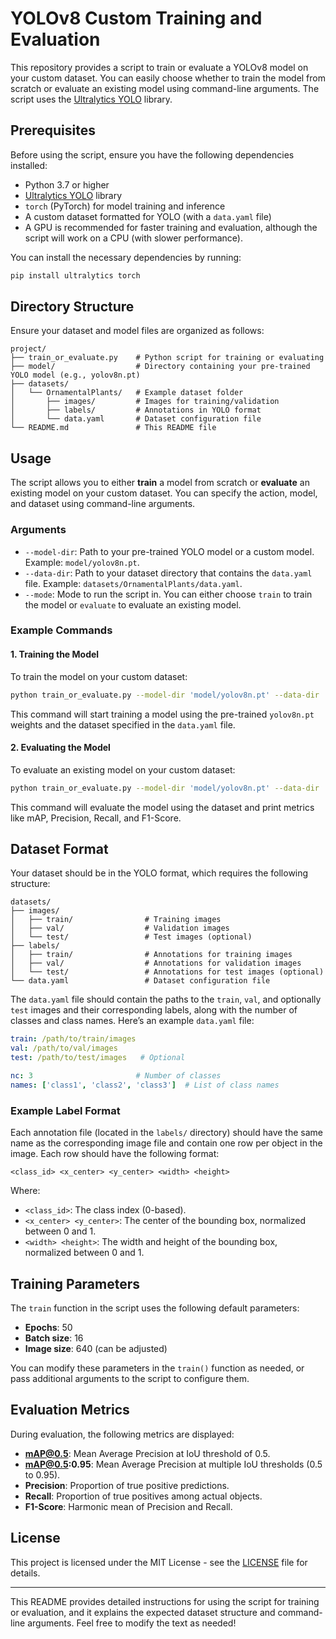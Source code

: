 # YOLOv8 Custom Training and Evaluation

This repository provides a script to train or evaluate a YOLOv8 model on your custom dataset. You can easily choose whether to train the model from scratch or evaluate an existing model using command-line arguments. The script uses the [Ultralytics YOLO](https://github.com/ultralytics/ultralytics) library.

## Prerequisites

Before using the script, ensure you have the following dependencies installed:

- Python 3.7 or higher
- [Ultralytics YOLO](https://github.com/ultralytics/ultralytics) library
- `torch` (PyTorch) for model training and inference
- A custom dataset formatted for YOLO (with a `data.yaml` file)
- A GPU is recommended for faster training and evaluation, although the script will work on a CPU (with slower performance).

You can install the necessary dependencies by running:

```bash
pip install ultralytics torch
```

## Directory Structure

Ensure your dataset and model files are organized as follows:

```
project/
├── train_or_evaluate.py    # Python script for training or evaluating
├── model/                  # Directory containing your pre-trained YOLO model (e.g., yolov8n.pt)
├── datasets/
│   └── OrnamentalPlants/   # Example dataset folder
│       ├── images/         # Images for training/validation
│       ├── labels/         # Annotations in YOLO format
│       └── data.yaml       # Dataset configuration file
└── README.md               # This README file
```

## Usage

The script allows you to either **train** a model from scratch or **evaluate** an existing model on your custom dataset. You can specify the action, model, and dataset using command-line arguments.

### Arguments

- `--model-dir`: Path to your pre-trained YOLO model or a custom model. Example: `model/yolov8n.pt`.
- `--data-dir`: Path to your dataset directory that contains the `data.yaml` file. Example: `datasets/OrnamentalPlants/data.yaml`.
- `--mode`: Mode to run the script in. You can either choose `train` to train the model or `evaluate` to evaluate an existing model.

### Example Commands

#### 1. **Training the Model**

To train the model on your custom dataset:

```bash
python train_or_evaluate.py --model-dir 'model/yolov8n.pt' --data-dir 'datasets/OrnamentalPlants/data.yaml' --mode train
```

This command will start training a model using the pre-trained `yolov8n.pt` weights and the dataset specified in the `data.yaml` file.

#### 2. **Evaluating the Model**

To evaluate an existing model on your custom dataset:

```bash
python train_or_evaluate.py --model-dir 'model/yolov8n.pt' --data-dir 'datasets/OrnamentalPlants/data.yaml' --mode evaluate
```

This command will evaluate the model using the dataset and print metrics like mAP, Precision, Recall, and F1-Score.

## Dataset Format

Your dataset should be in the YOLO format, which requires the following structure:

```
datasets/
├── images/
│   ├── train/                # Training images
│   ├── val/                  # Validation images
│   └── test/                 # Test images (optional)
├── labels/
│   ├── train/                # Annotations for training images
│   ├── val/                  # Annotations for validation images
│   └── test/                 # Annotations for test images (optional)
└── data.yaml                 # Dataset configuration file
```

The `data.yaml` file should contain the paths to the `train`, `val`, and optionally `test` images and their corresponding labels, along with the number of classes and class names. Here’s an example `data.yaml` file:

```yaml
train: /path/to/train/images
val: /path/to/val/images
test: /path/to/test/images   # Optional

nc: 3                       # Number of classes
names: ['class1', 'class2', 'class3']  # List of class names
```

### Example Label Format

Each annotation file (located in the `labels/` directory) should have the same name as the corresponding image file and contain one row per object in the image. Each row should have the following format:

```
<class_id> <x_center> <y_center> <width> <height>
```

Where:
- `<class_id>`: The class index (0-based).
- `<x_center> <y_center>`: The center of the bounding box, normalized between 0 and 1.
- `<width> <height>`: The width and height of the bounding box, normalized between 0 and 1.

## Training Parameters

The `train` function in the script uses the following default parameters:
- **Epochs**: 50
- **Batch size**: 16
- **Image size**: 640 (can be adjusted)

You can modify these parameters in the `train()` function as needed, or pass additional arguments to the script to configure them.

## Evaluation Metrics

During evaluation, the following metrics are displayed:

- **mAP@0.5**: Mean Average Precision at IoU threshold of 0.5.
- **mAP@0.5:0.95**: Mean Average Precision at multiple IoU thresholds (0.5 to 0.95).
- **Precision**: Proportion of true positive predictions.
- **Recall**: Proportion of true positives among actual objects.
- **F1-Score**: Harmonic mean of Precision and Recall.

## License

This project is licensed under the MIT License - see the [LICENSE](LICENSE) file for details.

---

This README provides detailed instructions for using the script for training or evaluation, and it explains the expected dataset structure and command-line arguments. Feel free to modify the text as needed!